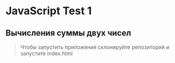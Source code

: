 # JavaScript Test 1
## Вычисления суммы двух чисел

> Чтобы запустить приложения склонируйте репозиторий и запустите index.html